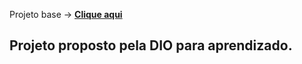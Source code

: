 Projeto base -> [__Clique aqui__](https://github.com/rpeleias-v1/personapi_digital_innovation_one/tree/master)

## Projeto proposto pela DIO para aprendizado.
